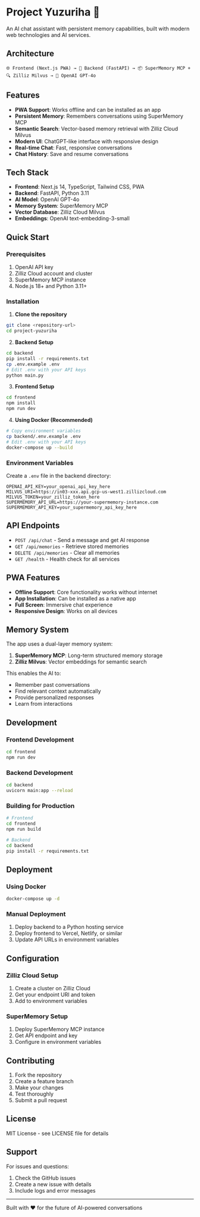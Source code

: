 # Project Yuzuriha 🧠

An AI chat assistant with persistent memory capabilities, built with modern web technologies and AI services.

## Architecture

```
🌐 Frontend (Next.js PWA) → 🚀 Backend (FastAPI) → 📦 SuperMemory MCP + 🔍 Zilliz Milvus → 🧠 OpenAI GPT-4o
```

## Features

- **PWA Support**: Works offline and can be installed as an app
- **Persistent Memory**: Remembers conversations using SuperMemory MCP
- **Semantic Search**: Vector-based memory retrieval with Zilliz Cloud Milvus
- **Modern UI**: ChatGPT-like interface with responsive design
- **Real-time Chat**: Fast, responsive conversations
- **Chat History**: Save and resume conversations

## Tech Stack

- **Frontend**: Next.js 14, TypeScript, Tailwind CSS, PWA
- **Backend**: FastAPI, Python 3.11
- **AI Model**: OpenAI GPT-4o
- **Memory System**: SuperMemory MCP
- **Vector Database**: Zilliz Cloud Milvus
- **Embeddings**: OpenAI text-embedding-3-small

## Quick Start

### Prerequisites

1. OpenAI API key
2. Zilliz Cloud account and cluster
3. SuperMemory MCP instance
4. Node.js 18+ and Python 3.11+

### Installation

1. **Clone the repository**
```bash
git clone <repository-url>
cd project-yuzuriha
```

2. **Backend Setup**
```bash
cd backend
pip install -r requirements.txt
cp .env.example .env
# Edit .env with your API keys
python main.py
```

3. **Frontend Setup**
```bash
cd frontend
npm install
npm run dev
```

4. **Using Docker (Recommended)**
```bash
# Copy environment variables
cp backend/.env.example .env
# Edit .env with your API keys
docker-compose up --build
```

### Environment Variables

Create a `.env` file in the backend directory:

```env
OPENAI_API_KEY=your_openai_api_key_here
MILVUS_URI=https://in03-xxx.api.gcp-us-west1.zillizcloud.com
MILVUS_TOKEN=your_zilliz_token_here
SUPERMEMORY_API_URL=https://your-supermemory-instance.com
SUPERMEMORY_API_KEY=your_supermemory_api_key_here
```

## API Endpoints

- `POST /api/chat` - Send a message and get AI response
- `GET /api/memories` - Retrieve stored memories
- `DELETE /api/memories` - Clear all memories
- `GET /health` - Health check for all services

## PWA Features

- **Offline Support**: Core functionality works without internet
- **App Installation**: Can be installed as a native app
- **Full Screen**: Immersive chat experience
- **Responsive Design**: Works on all devices

## Memory System

The app uses a dual-layer memory system:

1. **SuperMemory MCP**: Long-term structured memory storage
2. **Zilliz Milvus**: Vector embeddings for semantic search

This enables the AI to:
- Remember past conversations
- Find relevant context automatically
- Provide personalized responses
- Learn from interactions

## Development

### Frontend Development
```bash
cd frontend
npm run dev
```

### Backend Development
```bash
cd backend
uvicorn main:app --reload
```

### Building for Production
```bash
# Frontend
cd frontend
npm run build

# Backend
cd backend
pip install -r requirements.txt
```

## Deployment

### Using Docker
```bash
docker-compose up -d
```

### Manual Deployment
1. Deploy backend to a Python hosting service
2. Deploy frontend to Vercel, Netlify, or similar
3. Update API URLs in environment variables

## Configuration

### Zilliz Cloud Setup
1. Create a cluster on Zilliz Cloud
2. Get your endpoint URI and token
3. Add to environment variables

### SuperMemory Setup
1. Deploy SuperMemory MCP instance
2. Get API endpoint and key
3. Configure in environment variables

## Contributing

1. Fork the repository
2. Create a feature branch
3. Make your changes
4. Test thoroughly
5. Submit a pull request

## License

MIT License - see LICENSE file for details

## Support

For issues and questions:
1. Check the GitHub issues
2. Create a new issue with details
3. Include logs and error messages

---

Built with ❤️ for the future of AI-powered conversations
